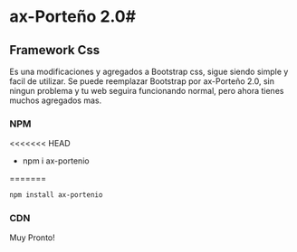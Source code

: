 # ax-Porteño 2.0#
## Framework Css ##
Es una modificaciones y agregados a Bootstrap css, sigue siendo simple y facil de utilizar.
Se puede reemplazar Bootstrap por ax-Porteño 2.0, sin ningun problema y tu web seguira funcionando normal, pero ahora tienes muchos agregados mas.
### NPM

<<<<<<< HEAD
- npm i ax-portenio

=======
```sh
npm install ax-portenio
```

### CDN
Muy Pronto!

